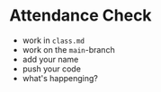 # Attendance Check  
- work in `class.md`
- work on the `main`-branch
- add your name
- push your code 
- what's happenging?